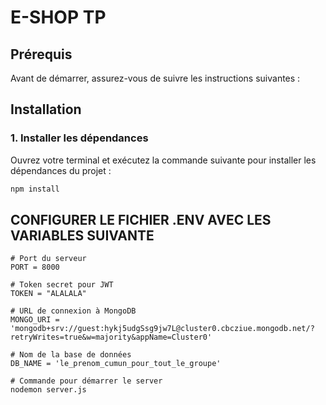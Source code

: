 # E-SHOP TP

## Prérequis

Avant de démarrer, assurez-vous de suivre les instructions suivantes  :

## Installation

### 1. Installer les dépendances

Ouvrez votre terminal et exécutez la commande suivante pour installer les dépendances du projet :

```bash
npm install
```

## CONFIGURER LE FICHIER .ENV AVEC LES VARIABLES SUIVANTE

```
# Port du serveur
PORT = 8000

# Token secret pour JWT
TOKEN = "ALALALA"

# URL de connexion à MongoDB
MONGO_URI = 'mongodb+srv://guest:hykj5udgSsg9jw7L@cluster0.cbcziue.mongodb.net/?retryWrites=true&w=majority&appName=Cluster0'

# Nom de la base de données
DB_NAME = 'le_prenom_cumun_pour_tout_le_groupe'

# Commande pour démarrer le server
nodemon server.js
```
